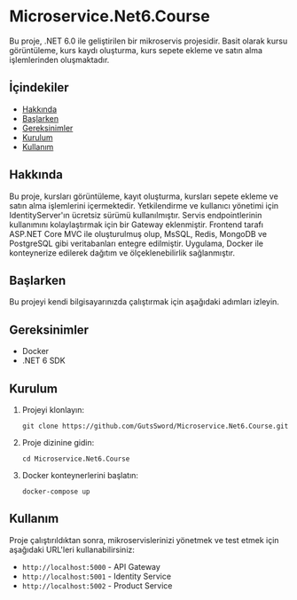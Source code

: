 <!DOCTYPE html>
<html lang="en">
<head>
    <meta charset="UTF-8">
    <meta name="viewport" content="width=device-width, initial-scale=1.0">
</head>
<body>
    <h1>Microservice.Net6.Course</h1>
    <p>Bu proje, .NET 6.0 ile geliştirilen bir mikroservis projesidir. Basit olarak kursu görüntüleme, kurs kaydı oluşturma, kurs sepete ekleme ve satın alma işlemlerinden oluşmaktadır.</p>
    <h2>İçindekiler</h2>
    <ul>
        <li><a href="#about">Hakkında</a></li>
        <li><a href="#getting-started">Başlarken</a></li>
        <li><a href="#prerequisites">Gereksinimler</a></li>
        <li><a href="#installation">Kurulum</a></li>
        <li><a href="#usage">Kullanım</a></li>
    </ul>
    <h2 id="about">Hakkında</h2>
    <p>Bu proje, kursları görüntüleme, kayıt oluşturma, kursları sepete ekleme ve satın alma işlemlerini içermektedir. Yetkilendirme ve kullanıcı yönetimi için IdentityServer'ın ücretsiz sürümü kullanılmıştır. Servis endpointlerinin kullanımını kolaylaştırmak için bir Gateway eklenmiştir. Frontend tarafı ASP.NET Core MVC ile oluşturulmuş olup, MsSQL, Redis, MongoDB ve PostgreSQL gibi veritabanları entegre edilmiştir. Uygulama, Docker ile konteynerize edilerek dağıtım ve ölçeklenebilirlik sağlanmıştır.</p>
    <h2 id="getting-started">Başlarken</h2>
    <p>Bu projeyi kendi bilgisayarınızda çalıştırmak için aşağıdaki adımları izleyin.</p>
    <h2 id="prerequisites">Gereksinimler</h2>
    <ul>
        <li>Docker</li>
        <li>.NET 6 SDK</li>
    </ul>
    <h2 id="installation">Kurulum</h2>
    <ol>
        <li>Projeyi klonlayın:
            <pre><code>git clone https://github.com/GutsSword/Microservice.Net6.Course.git</code></pre>
        </li>
        <li>Proje dizinine gidin:
            <pre><code>cd Microservice.Net6.Course</code></pre>
        </li>
        <li>Docker konteynerlerini başlatın:
            <pre><code>docker-compose up</code></pre>
        </li>
    </ol>
    <h2 id="usage">Kullanım</h2>
    <p>Proje çalıştırıldıktan sonra, mikroservislerinizi yönetmek ve test etmek için aşağıdaki URL'leri kullanabilirsiniz:</p>
    <ul>
        <li><code>http://localhost:5000</code> - API Gateway</li>
        <li><code>http://localhost:5001</code> - Identity Service</li>
        <li><code>http://localhost:5002</code> - Product Service</li>
    </ul>
</body>
</html>
